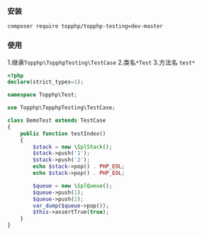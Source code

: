 ### 安装
```shell
composer require topphp/topphp-testing=dev-master
```

### 使用
1.继承`Topphp\TopphpTesting\TestCase`
2.类名`*Test`
3.方法名 `test*`


```php
<?php
declare(strict_types=1);

namespace Topphp\Test;

use Topphp\TopphpTesting\TestCase;

class DemoTest extends TestCase
{
    public function testIndex()
    {
        $stack = new \SplStack();
        $stack->push('1');
        $stack->push('2');
        echo $stack->pop() . PHP_EOL;
        echo $stack->pop() . PHP_EOL;

        $queue = new \SplQueue();
        $queue->push(1);
        $queue->push(2);
        var_dump($queue->pop());
        $this->assertTrue(true);
    }
}
```